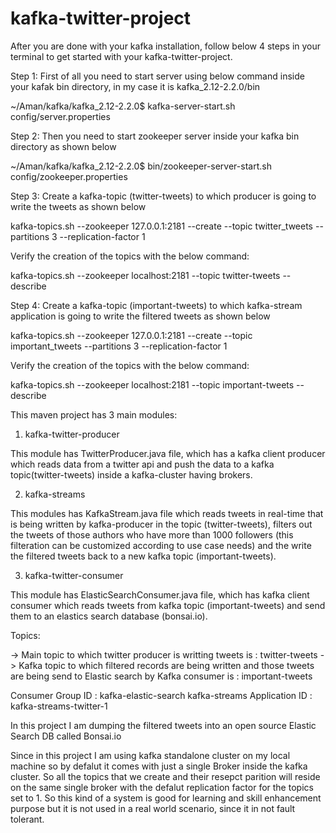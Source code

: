 # kafka-twitter-project

After you are done with your kafka installation, follow below 4 steps in your terminal to get started with your kafka-twitter-project.

Step 1: First of all you need to start server using below command inside your kafak bin  directory, in my case it is  kafka_2.12-2.2.0/bin

~/Aman/kafka/kafka_2.12-2.2.0$ kafka-server-start.sh config/server.properties 

Step 2: Then you need to start zookeeper server inside your kafka bin directory as shown below

~/Aman/kafka/kafka_2.12-2.2.0$ bin/zookeeper-server-start.sh config/zookeeper.properties  

Step 3: Create a kafka-topic (twitter-tweets) to which producer is going to write the tweets as shown below

kafka-topics.sh --zookeeper 127.0.0.1:2181 --create --topic twitter_tweets --partitions 3 --replication-factor 1

Verify the creation of the topics with the below command:

kafka-topics.sh --zookeeper localhost:2181 --topic twitter-tweets --describe

Step 4: Create a kafka-topic (important-tweets) to which kafka-stream application is going to write the filtered tweets as shown below

kafka-topics.sh --zookeeper 127.0.0.1:2181 --create --topic important_tweets --partitions 3 --replication-factor 1

Verify the creation of the topics with the below command:

kafka-topics.sh --zookeeper localhost:2181 --topic important-tweets --describe




This maven project has 3 main modules:

1) kafka-twitter-producer

This module has TwitterProducer.java file, which has a kafka client producer which reads data from a twitter api and push the data to a kafka topic(twitter-tweets) inside a kafka-cluster having brokers.


2) kafka-streams

This modules has KafkaStream.java file which reads tweets in real-time that is being written by kafka-producer in the topic (twitter-tweets), filters out the tweets of those authors who have more than 1000 followers (this filteration can be customized according to use case needs) and the write the filtered tweets back to a new kafka topic (important-tweets).


3) kafka-twitter-consumer

This module has ElasticSearchConsumer.java file, which has kafka client consumer which reads tweets from kafka topic (important-tweets) and send them to an elastics search database (bonsai.io).


Topics:

-> Main topic to which twitter producer is writting tweets is : twitter-tweets
-> Kafka topic to which filtered records are being written and those tweets are being send to Elastic search by Kafka consumer is : important-tweets


Consumer Group ID : kafka-elastic-search
kafka-streams Application ID : kafka-streams-twitter-1


In this project I am dumping the filtered tweets into an open source Elastic Search DB called Bonsai.io

Since in this project I am using kafka standalone cluster on my local machine so by defalut it comes with just a single Broker inside the kafka cluster.
So all the topics that we create and their resepct parition will reside on the same single broker with the defalut replication factor for the topics set to 1.
So this kind of a system is good for learning and skill enhancement purpose but it is not used in a real world scenario, since it in not fault tolerant.







 



